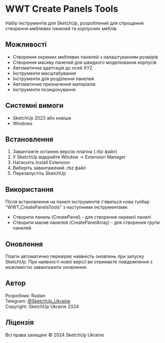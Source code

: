 # WWT Create Panels Tools

Набір інструментів для SketchUp, розроблений для спрощення створення меблевих панелей та корпусних меблів.

## Можливості

- Створення окремих меблевих панелей з налаштуванням розмірів
- Створення масиву панелей для швидкого моделювання корпусів
- Автоматична адаптація до осей XYZ
- Інструменти масштабування
- Інструменти для розділення панелей
- Автоматичне призначення матеріалів
- Інструменти позиціонування

## Системні вимоги

- SketchUp 2023 або новіше
- Windows

## Встановлення

1. Завантажте останню версію плагіна (.rbz файл)
2. У SketchUp відкрийте Window → Extension Manager
3. Натисніть Install Extension
4. Виберіть завантажений .rbz файл
5. Перезапустіть SketchUp

## Використання

Після встановлення на панелі інструментів з'явиться нова тулбар "WWT_CreatePanelsTools" з наступними інструментами:

- Створити панель (CreatePanel) - для створення окремої панелі
- Створити масив панелей (CreatePanelArray) - для створення групи панелей

## Оновлення

Плагін автоматично перевіряє наявність оновлень при запуску SketchUp. При наявності нової версії ви отримаєте повідомлення з можливістю завантажити оновлення.

## Автор

Розробник: Ruslan  
Telegram: [@SketchUp_Ukraine](https://t.me/SketchUp_Ukraine)  
Copyright: SketchUp Ukraine 2024

## Ліцензія

Всі права захищені © 2024 SketchUp Ukraine
